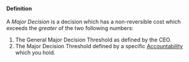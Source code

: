 #### Definition

A *Major Decision* is a decision which has a non-reversible cost which exceeds the *greater* of the two following numbers:  

1. The General Major Decision Threshold as defined by the CEO.
2. The Major Decision Threshold defined by a specific [Accountability](https://github.com/gcassel/Modular-Organizing-Terminology/blob/JOBranch/compound-terms/accountability.md) which you hold.
